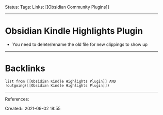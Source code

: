 Status: 
Tags: 
Links: [[Obsidian Community Plugins]]
___
# Obsidian Kindle Highlights Plugin
- You need to delete/rename the old file for new clippings to show up
___
# Backlinks
```dataview
list from [[Obsidian Kindle Highlights Plugin]] AND !outgoing([[Obsidian Kindle Highlights Plugin]])
```
___
References:

Created:: 2021-09-02 18:55
